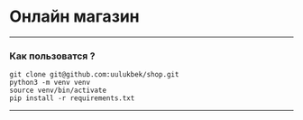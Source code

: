 # Онлайн магазин


----
### Как пользоватся ?

```terminal
git clone git@github.com:uulukbek/shop.git
python3 -m venv venv
source venv/bin/activate
pip install -r requirements.txt
```


----


